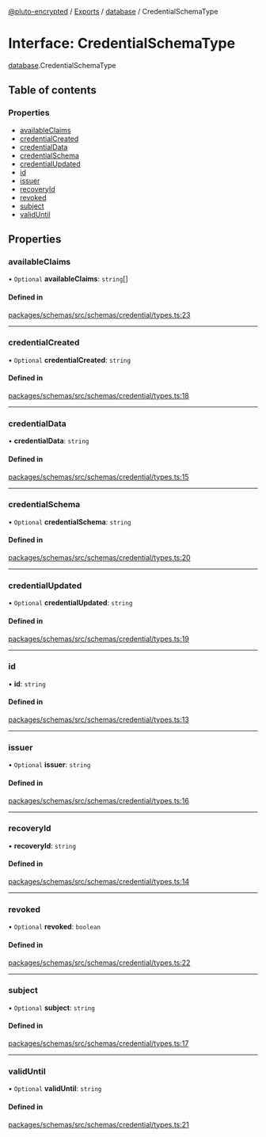 [@pluto-encrypted](../README.md) / [Exports](../modules.md) / [database](../modules/database-1.md) / CredentialSchemaType

# Interface: CredentialSchemaType

[database](../modules/database-1.md).CredentialSchemaType

## Table of contents

### Properties

- [availableClaims](database-1.CredentialSchemaType.md#availableclaims)
- [credentialCreated](database-1.CredentialSchemaType.md#credentialcreated)
- [credentialData](database-1.CredentialSchemaType.md#credentialdata)
- [credentialSchema](database-1.CredentialSchemaType.md#credentialschema)
- [credentialUpdated](database-1.CredentialSchemaType.md#credentialupdated)
- [id](database-1.CredentialSchemaType.md#id)
- [issuer](database-1.CredentialSchemaType.md#issuer)
- [recoveryId](database-1.CredentialSchemaType.md#recoveryid)
- [revoked](database-1.CredentialSchemaType.md#revoked)
- [subject](database-1.CredentialSchemaType.md#subject)
- [validUntil](database-1.CredentialSchemaType.md#validuntil)

## Properties

### availableClaims

• `Optional` **availableClaims**: `string`[]

#### Defined in

[packages/schemas/src/schemas/credential/types.ts:23](https://github.com/atala-community-projects/pluto-encrypted/blob/771b3b2/packages/schemas/src/schemas/credential/types.ts#L23)

___

### credentialCreated

• `Optional` **credentialCreated**: `string`

#### Defined in

[packages/schemas/src/schemas/credential/types.ts:18](https://github.com/atala-community-projects/pluto-encrypted/blob/771b3b2/packages/schemas/src/schemas/credential/types.ts#L18)

___

### credentialData

• **credentialData**: `string`

#### Defined in

[packages/schemas/src/schemas/credential/types.ts:15](https://github.com/atala-community-projects/pluto-encrypted/blob/771b3b2/packages/schemas/src/schemas/credential/types.ts#L15)

___

### credentialSchema

• `Optional` **credentialSchema**: `string`

#### Defined in

[packages/schemas/src/schemas/credential/types.ts:20](https://github.com/atala-community-projects/pluto-encrypted/blob/771b3b2/packages/schemas/src/schemas/credential/types.ts#L20)

___

### credentialUpdated

• `Optional` **credentialUpdated**: `string`

#### Defined in

[packages/schemas/src/schemas/credential/types.ts:19](https://github.com/atala-community-projects/pluto-encrypted/blob/771b3b2/packages/schemas/src/schemas/credential/types.ts#L19)

___

### id

• **id**: `string`

#### Defined in

[packages/schemas/src/schemas/credential/types.ts:13](https://github.com/atala-community-projects/pluto-encrypted/blob/771b3b2/packages/schemas/src/schemas/credential/types.ts#L13)

___

### issuer

• `Optional` **issuer**: `string`

#### Defined in

[packages/schemas/src/schemas/credential/types.ts:16](https://github.com/atala-community-projects/pluto-encrypted/blob/771b3b2/packages/schemas/src/schemas/credential/types.ts#L16)

___

### recoveryId

• **recoveryId**: `string`

#### Defined in

[packages/schemas/src/schemas/credential/types.ts:14](https://github.com/atala-community-projects/pluto-encrypted/blob/771b3b2/packages/schemas/src/schemas/credential/types.ts#L14)

___

### revoked

• `Optional` **revoked**: `boolean`

#### Defined in

[packages/schemas/src/schemas/credential/types.ts:22](https://github.com/atala-community-projects/pluto-encrypted/blob/771b3b2/packages/schemas/src/schemas/credential/types.ts#L22)

___

### subject

• `Optional` **subject**: `string`

#### Defined in

[packages/schemas/src/schemas/credential/types.ts:17](https://github.com/atala-community-projects/pluto-encrypted/blob/771b3b2/packages/schemas/src/schemas/credential/types.ts#L17)

___

### validUntil

• `Optional` **validUntil**: `string`

#### Defined in

[packages/schemas/src/schemas/credential/types.ts:21](https://github.com/atala-community-projects/pluto-encrypted/blob/771b3b2/packages/schemas/src/schemas/credential/types.ts#L21)
